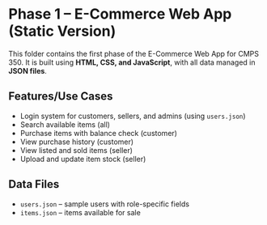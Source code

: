 # Phase 1 – E-Commerce Web App (Static Version)

This folder contains the first phase of the E-Commerce Web App for CMPS 350. It is built using **HTML, CSS, and JavaScript**, with all data managed in **JSON files**.

## Features/Use Cases
- Login system for customers, sellers, and admins (using `users.json`)
- Search available items (all)
- Purchase items with balance check (customer)
- View purchase history (customer)
- View listed and sold items (seller)
- Upload and update item stock (seller)

## Data Files
- `users.json` – sample users with role-specific fields
- `items.json` – items available for sale